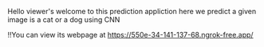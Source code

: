 Hello viewer's welcome to this prediction appliction here we predict a given image is a cat or a dog using CNN

!!You can view its webpage at https://550e-34-141-137-68.ngrok-free.app/
